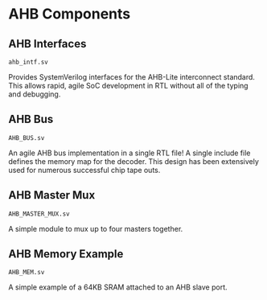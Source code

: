 # AHB Components

## AHB Interfaces
`ahb_intf.sv`

Provides SystemVerilog interfaces for the AHB-Lite interconnect standard.  This allows rapid, agile SoC development in RTL without all of the typing and debugging.

## AHB Bus
`AHB_BUS.sv`

An agile AHB bus implementation in a single RTL file!  A single include file defines the memory map for the decoder.  This design has been extensively used for numerous successful chip tape outs.

## AHB Master Mux
`AHB_MASTER_MUX.sv`

A simple module to mux up to four masters together.

## AHB Memory Example
`AHB_MEM.sv`

A simple example of a 64KB SRAM attached to an AHB slave port.
